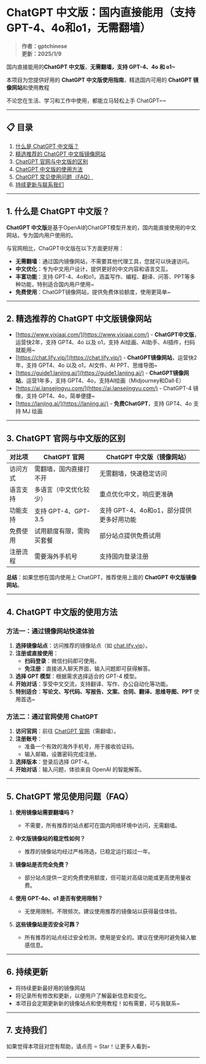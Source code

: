 # ChatGPT 中文版：国内直接能用（支持 GPT-4、4o和o1，无需翻墙）

> **作者：gptchinese** </br>
> **更新：2025/1/9** 

国内直接能用的**ChatGPT 中文版**，**无需翻墙，支持 GPT-4、4o 和 o1~**

本项目为您提供好用的 **ChatGPT 中文版使用指南**，精选国内可用的 **ChatGPT 镜像网站**和使用教程

不论您在生活、学习和工作中使用，都能立马轻松上手 ChatGPT~~

---

## 📋 目录

1. [什么是 ChatGPT 中文版？](#1-什么是-chatgpt-中文版)
2. [精选推荐的 ChatGPT 中文版镜像网站](#2-精选推荐的-chatgpt-中文版镜像网站)
3. [ChatGPT 官网与中文版的区别](#3-chatgpt-官网与中文版的区别)
4. [ChatGPT 中文版的使用方法](#4-ChatGPT-中文版的使用方法)
5. [ChatGPT 常见使用问题（FAQ）](#5-ChatGPT-常见使用问题-faq)
6. [持续更新与联系我们](#6-持续更新)

---

## 1. 什么是 ChatGPT 中文版？

**ChatGPT 中文版**是基于OpenAI的ChatGPT模型开发的，国内能直接使用的中文网站，专为国内用户使用的。

与官网相比，ChaGPT中文版在以下方面更好用：

- **无需翻墙**：通过国内镜像网站，不需要其他代理工具，您就可以快速访问。
- **中文优化**：专为中文用户设计，提供更好的中文内容和语言交互。
- **丰富功能**：支持 GPT-4、4o和o1，涵盖写作、编程、翻译、问答、PPT等多种功能，特别适合国内用户使用~
- **免费使用**：ChatGPT镜像网站，提供免费体验额度，使用更简单~

---

## 2. 精选推荐的 ChatGPT 中文版镜像网站

- [https://www.yixiaai.com/](https://www.yixiaai.com/) - **ChatGPT中文版**，运营快2年，支持 GPT4、4o 以及 o1，支持 AI绘画、AI助手、AI插件，扫码就能用~
- [https://chat.lify.vip/](https://chat.lify.vip/) - **ChatGPT镜像网站**，运营快2年，支持 GPT4、4o 以及 o1，AI文件、AI PPT、思维导图~
- [https://guide1.lanjing.ai/](https://guide1.lanjing.ai/) - **ChatGPT镜像网站**，运营1年多，支持 GPT4、4o，支持AI绘画（Midjourney和Dall·E）
- [https://ai.lansejingyu.com/](https://ai.lansejingyu.com/) - ChatGPT-4 镜像，支持 GPT4、4o，简单便捷~
- [https://lanjing.ai/](https://lanjing.ai/) - **免费ChatGPT**，支持 GPT4、4o 支持 MJ 绘画

---

## 3. ChatGPT 官网与中文版的区别

| 对比项          | ChatGPT 官网                     | ChatGPT 中文版（镜像网站）         |
|-----------------|---------------------------------|-----------------------------------|
| 访问方式        | 需翻墙，国内直接打不开             | 无需翻墙，快速稳定访问            |
| 语言支持        | 多语言（中文优化较少）           | 重点优化中文，响应更准确          |
| 功能支持        | 支持 GPT-4、GPT-3.5              | 支持 GPT-4、4o和o1，部分提供更多好用功能  |
| 免费使用        | 试用额度有限，需购买套餐         | 部分站点提供免费试用             |
| 注册流程        | 需要海外手机号                   | 支持国内登录注册         |

**总结**：如果您想在国内使用上 ChatGPT，推荐使用上面的 **ChatGPT 中文版镜像网站**。

---

## 4. ChatGPT 中文版的使用方法

### 方法一：通过镜像网站快速体验

1. **选择镜像站点**：访问推荐的镜像站点（如 [chat.lify.vip](https://chat.lify.vip/)）。
2. **注册或直接使用**：
   - **扫码登录**：微信扫码即可使用。
   - **免注册**：直接进入聊天界面，输入问题即可获得解答。
3. **选择 GPT 模型**：根据需求选择适合的 GPT-4 模型。
4. **开始对话**：享受中文交流，支持翻译、写作、办公自动化等功能。
5. **特别适合**：**写论文、写代码、写报告、文案、合同、翻译、思维导图、PPT** 使用首选~

### 方法二：通过官网使用 ChatGPT

1. **访问官网**：前往 [ChatGPT 官网](https://chat.openai.com)（需翻墙）。
2. **注册账号**：
   - 准备一个有效的海外手机号，用于接收验证码。
   - 输入邮箱，设置密码完成注册。
3. **选择版本**：登录后选择 GPT-4。
4. **开始对话**：输入问题，体验来自 OpenAI 的智能解答。

---

## 5. ChatGPT 常见使用问题（FAQ）

1. **使用镜像站需要翻墙吗？**
   - 不需要，所有推荐的站点都可在国内网络环境中访问，无需翻墙。

2. **中文版镜像站的稳定性如何？**
   - 推荐的镜像站均经过严格筛选，已稳定运行超过一年。

3. **镜像站是否完全免费？**
   - 部分站点提供一定的免费使用额度，但可能对高级功能或更高使用量收费。

4. **使用 GPT-4o、o1 是否有使用限制？**
   - 无使用限制，不限频次。建议使用推荐的镜像站以获得最佳体验。

5. **这些镜像站是否安全可靠？**
   - 所有推荐的站点经过安全检测，使用是安全的。建议在使用时避免输入敏感信息。

---

## 6. 持续更新

- 将持续更新最好用的镜像网站
- 将记录所有修改和更新，以便用户了解最新信息和变化。
- 本项目会定期更新新的镜像站点和使用教程！如有需要，可与我联系~

---

## 7. 支持我们

如果觉得本项目对您有帮助，请点亮 ⭐ Star！让更多人看到~

---
